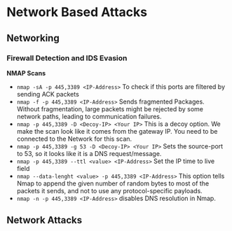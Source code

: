 # Network Based Attacks

## Networking

### Firewall Detection and IDS Evasion

**NMAP Scans**

- `nmap -sA -p 445,3389 <IP-Address>` To check if this ports are filtered by sending ACK packets
- `nmap -f -p 445,3389 <IP-Address>` Sends fragmented Packages. Without fragmentation, large packets might be rejected by some network paths, leading to communication failures.
- `nmap -p 445,3389 -D <Decoy-IP> <Your IP>` This is a decoy option. We make the scan look like it comes from the gateway IP. You need to be connected to the Network for this scan.
- `nmap -p 445,3389 -g 53 -D <Decoy-IP> <Your IP>` Sets the source-port to 53, so it looks like it is a DNS request/message.
- `nmap -p 445,3389 --ttl <value> <IP-Address>` Set the IP time to live field
- `nmap --data-lenght <value> -p 445,3389 <IP-Address>` This option tells Nmap to append the given number of random bytes to most of the packets it sends, and not to use any protocol-specific payloads.
- `nmap -n -p 445,3389 <IP-Address>` disables DNS resolution in Nmap.


## Network Attacks

